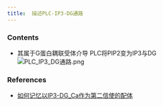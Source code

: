 ```yaml
---
title:  描述PLC-IP3-DG通路
--- 
```


### Contents
- 其属于G蛋白耦联受体介导 PLC将PIP2变为IP3与DG
![PLC_IP3_DG通路.png](/note-images/PLC_IP3_DG通路.png)
### References
- [如何记忆以IP3-DG_Ca作为第二信使的配体](/如何记忆以IP3-DG_Ca作为第二信使的配体)

